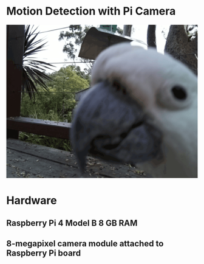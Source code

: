 # Motion Detection with Pi Camera
![Image](20210218_152724.gif)

# Hardware
## Raspberry Pi 4 Model B 8 GB RAM

## 8-megapixel camera module attached to Raspberry Pi board  
